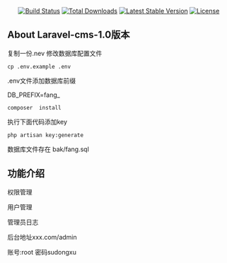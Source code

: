 
<p align="center">
<a href="https://travis-ci.org/laravel/framework"><img src="https://travis-ci.org/laravel/framework.svg" alt="Build Status"></a>
<a href="https://packagist.org/packages/laravel/framework"><img src="https://poser.pugx.org/laravel/framework/d/total.svg" alt="Total Downloads"></a>
<a href="https://packagist.org/packages/laravel/framework"><img src="https://poser.pugx.org/laravel/framework/v/stable.svg" alt="Latest Stable Version"></a>
<a href="https://packagist.org/packages/laravel/framework"><img src="https://poser.pugx.org/laravel/framework/license.svg" alt="License"></a>
</p>

## About Laravel-cms-1.0版本

复制一份.nev 修改数据库配置文件

```
cp .env.example .env
```

.env文件添加数据库前缀

DB_PREFIX=fang_



```
composer  install
```

执行下面代码添加key

```
php artisan key:generate
```

数据库文件存在 bak/fang.sql  


## 功能介绍

权限管理

用户管理

管理员日志

后台地址xxx.com/admin

账号:root 密码sudongxu
